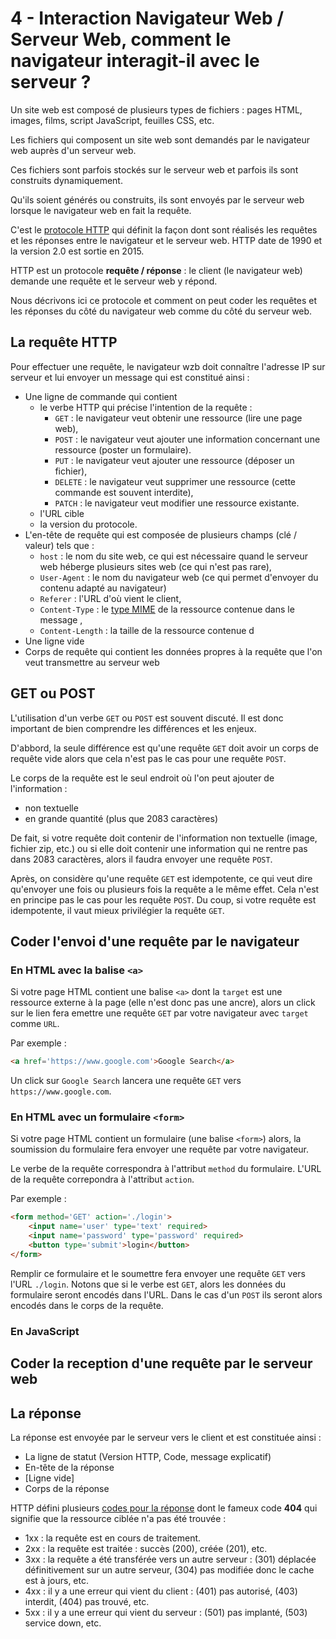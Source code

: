 # 4 - Interaction Navigateur Web / Serveur Web, comment le navigateur interagit-il avec le serveur ?

Un site web est composé de plusieurs types de fichiers : pages HTML, images, films, script JavaScript, feuilles CSS, etc.

Les fichiers qui composent un site web sont demandés par le navigateur web auprès d'un serveur web.

Ces fichiers sont parfois stockés sur le serveur web et parfois ils sont construits dynamiquement.

Qu'ils soient générés ou construits, ils sont envoyés par le serveur web lorsque le navigateur web en fait la requête.

C'est le [protocole HTTP](https://fr.wikipedia.org/wiki/Hypertext_Transfer_Protocol) qui définit la façon dont sont réalisés les requêtes et les réponses entre le navigateur et le serveur web. HTTP date de 1990 et la version 2.0 est sortie en 2015.

HTTP est un protocole **requête / réponse** : le client (le navigateur web) demande une requête et le serveur web y répond.

Nous décrivons ici ce protocole et comment on peut coder les requêtes et les réponses du côté du navigateur web comme du côté du serveur web.

## La requête HTTP

Pour effectuer une requête, le navigateur wzb doit connaître l'adresse IP sur serveur et lui envoyer un message qui est constitué ainsi :
* Une ligne de commande qui contient
  * le verbe HTTP qui précise l'intention de la requête : 
    * `GET` : le navigateur veut obtenir une ressource (lire une page web),
    * `POST` : le navigateur veut ajouter une information concernant une ressource (poster un formulaire).
    * `PUT` : le navigateur veut ajouter une ressource (déposer un fichier),
    * `DELETE` : le navigateur veut supprimer une ressource (cette commande est souvent interdite),
    * `PATCH` : le navigateur veut modifier une ressource existante.
  * l'URL cible 
  * la version du protocole.
* L'en-tête de requête qui est composée de plusieurs champs (clé / valeur) tels que :
  * `host` : le nom du site web, ce qui est nécessaire quand le serveur web héberge plusieurs sites web (ce qui n'est pas rare),
  * `User-Agent` : le nom du navigateur web (ce qui permet d'envoyer du contenu adapté au navigateur)
  * `Referer` : l'URL d'où vient le client,
  * `Content-Type` : le [type MIME](https://fr.wikipedia.org/wiki/Type_de_médias) de la ressource contenue dans le message ,
  * `Content-Length` : la taille de la ressource contenue d
* Une ligne vide
* Corps de requête qui contient les données propres à la requête que l'on veut transmettre au serveur web

## GET ou POST

L'utilisation d'un verbe `GET` ou `POST` est souvent discuté. Il est donc important de bien comprendre les différences et les enjeux.

D'abbord, la seule différence est qu'une requête `GET` doit avoir un corps de requête vide alors que cela n'est pas le cas pour une requête `POST`.

Le corps de la requête est le seul endroit où l'on peut ajouter de l'information :
* non textuelle
* en grande quantité (plus que 2083 caractères)

De fait, si votre requête doit contenir de l'information non textuelle (image, fichier zip, etc.) ou si elle doit contenir une information qui ne rentre pas dans 2083 caractères, alors il faudra envoyer une requête `POST`.

Après, on considère qu'une requête `GET` est idempotente, ce qui veut dire qu'envoyer une fois ou plusieurs fois la requête a le même effet. Cela n'est en principe pas le cas pour les requête `POST`.
Du coup, si votre requête est idempotente, il vaut mieux privilégier la requête `GET`.

## Coder l'envoi d'une requête par le navigateur

### En HTML avec la balise `<a>`

Si votre page HTML contient une balise `<a>` dont la `target` est une ressource externe à la page (elle n'est donc pas une ancre), alors un click sur le lien fera emettre une requête `GET` par votre navigateur avec `target` comme `URL`.

Par exemple :
```html
<a href='https://www.google.com'>Google Search</a>
```

Un click sur `Google Search` lancera une requête `GET` vers `https://www.google.com`.

### En HTML avec un formulaire `<form>`

Si votre page HTML contient un formulaire (une balise `<form>`) alors, la soumission du formulaire fera envoyer une requête par votre navigateur.

Le verbe de la requête correspondra à l'attribut `method` du formulaire. L'URL de la requête correpondra à l'attribut `action`.

Par exemple :
```html
<form method='GET' action='./login'>
    <input name='user' type='text' required>
    <input name='password' type='password' required>
    <button type='submit'>login</button>
</form>
```

Remplir ce formulaire et le soumettre fera envoyer une requête `GET` vers l'URL `./login`. 
Notons que si le verbe est `GET`, alors les données du formulaire seront encodés dans l'URL. Dans le cas d'un `POST` ils seront alors encodés dans le corps de la requête.

### En JavaScript


## Coder la reception d'une requête par le serveur web

## La réponse

La réponse est envoyée par le serveur vers le client et est constituée ainsi :
* La ligne de statut (Version HTTP, Code, message explicatif)
* En-tête de la réponse
* [Ligne vide]
* Corps de la réponse

HTTP défini plusieurs [codes pour la réponse](https://fr.wikipedia.org/wiki/Liste_des_codes_HTTP) dont le fameux code **404** qui signifie que la ressource ciblée n'a pas été trouvée :
* 1xx : la requête est en cours de traitement.
* 2xx : la requête est traitée : succès (200), créée (201), etc.
* 3xx : la requête a été transférée vers un autre serveur : (301) déplacée définitivement sur un autre serveur, (304) pas modifiée donc le cache est à jours, etc.
* 4xx : il y a une erreur qui vient du client : (401) pas autorisé, (403) interdit, (404) pas trouvé, etc.
* 5xx : il y a une erreur qui vient du serveur : (501) pas implanté, (503) service down, etc.



